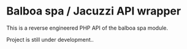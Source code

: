# Balboa spa / Jacuzzi API wrapper

This is a reverse engineered PHP API of the balboa spa module.

Project is still under development..